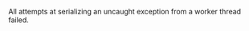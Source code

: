 
All attempts at serializing an uncaught exception from a worker thread failed.

<a id="ERR_WORKER_UNSUPPORTED_EXTENSION"></a>
